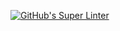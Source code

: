 [![GitHub's Super Linter](https://github.com/ICS20-Programming-SirineC/Unit1-05-HTML-MDL/tree/main/.github/workflows/workflows/GitHub's%20Super%20Linter/badge.svg)](https://github.com/ICS20-Programming-SirineC/Unit1-05-HTML-MDL/tree/main/.github/workflows/actions)